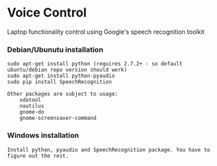 # Voice Control
Laptop functionality control using Google's speech recognition toolkit

### Debian/Ubunutu installation

    sudo apt-get install python (requires 2.7.2+ - so default ubuntu/debian repo version should work)
    sudo apt-get install python-pyaudio
    sudo pip install SpeechRecognition

    Other packages are subject to usage:
        xdotool
        nautilus
        gnome-do
        gnome-screensaver-command

### Windows installation

    Install python, pyaudio and SpeechRecognition package. You have to figure out the rest.
